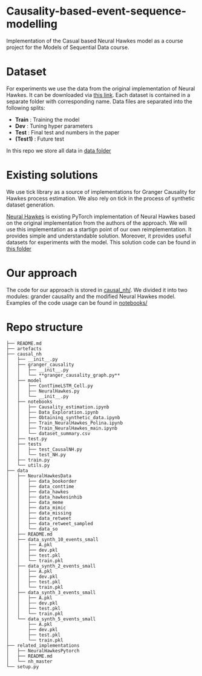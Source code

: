 # Causality-based-event-sequence-modelling
Implementation of the Casual based Neural Hawkes model as a course project for the Models of Sequential Data course.

# Dataset
For experiments we use the data from the original implementation of Neural Hawkes. 
It can be downloaded via [this link](https://drive.google.com/drive/folders/0BwqmV0EcoUc8UklIR1BKV25YR1U?resourcekey=0-OrlU87jyc1m-dVMmY5aC4w&usp=sharing).
Each dataset is contained in a separate folder with corresponding name. 
Data files are separated into the following splits:
* **Train** : Training the model
* **Dev** : Tuning hyper parameters
* **Test** : Final test and numbers in the paper
* **(Test1)** : Future test

In this repo we store all data in [data folder](data/)

# Existing solutions
We use tick library as a source of implementations for Granger Causality for Hawkes process estimation.
We also rely on tick in the process of synthetic dataset generation.

[Neural Hawkes](https://github.com/Hongrui24/NeuralHawkesPytorch) is existing PyTorch implementation of Neural Hawkes based on the original implementation from the authors of the approach. 
We will use this implementation as a startign point of our own reimplementation. 
It provides simple and understandable solution. 
Moreover, it provides useful datasets for experiments with the model. 
This solution code can be found in [this folder](related_implementations/)

# Our approach
The code for our approach is stored in [causal_nh/](causal_nh/).
We divided it into two modules: grander causality and the modified Neural Hawkes model.
Examples of the code usage can be found in [notebooks/](causal_nh/notebooks/)


# Repo structure
``` 
├── README.md
├── artefacts
├── causal_nh
│   ├── __init__.py
│   ├── granger_causality
│   │   ├── __init__.py
│   │   └── **granger_causality_graph.py**
│   ├── model
│   │   ├── ContTimeLSTM_Cell.py
│   │   ├── NeuralHawkes.py
│   │   └── __init__.py
│   ├── notebooks
│   │   ├── Causality_estimation.ipynb
│   │   ├── Data_Exploration.ipynb
│   │   ├── Obtaining_synthetic_data.ipynb
│   │   ├── Train_NeuralHawkes_Polina.ipynb
│   │   ├── Train_NeuralHawkes_main.ipynb
│   │   └── dataset_summary.csv
│   ├── test.py
│   ├── tests
│   │   ├── test_CausalNH.py
│   │   └── test_NH.py
│   ├── train.py
│   └── utils.py
├── data
│   ├── NeuralHawkesData
│   │   ├── data_bookorder
│   │   ├── data_conttime
│   │   ├── data_hawkes
│   │   ├── data_hawkesinhib
│   │   ├── data_meme
│   │   ├── data_mimic
│   │   ├── data_missing
│   │   ├── data_retweet
│   │   ├── data_retweet_sampled
│   │   └── data_so
│   ├── README.md
│   ├── data_synth_10_events_small
│   │   ├── A.pkl
│   │   ├── dev.pkl
│   │   ├── test.pkl
│   │   └── train.pkl
│   ├── data_synth_2_events_small
│   │   ├── A.pkl
│   │   ├── dev.pkl
│   │   ├── test.pkl
│   │   └── train.pkl
│   ├── data_synth_3_events_small
│   │   ├── A.pkl
│   │   ├── dev.pkl
│   │   ├── test.pkl
│   │   └── train.pkl
│   └── data_synth_5_events_small
│       ├── A.pkl
│       ├── dev.pkl
│       ├── test.pkl
│       └── train.pkl
├── related_implementations
│   ├── NeuralHawkesPytorch
│   ├── README.md
│   └── nh_master
└── setup.py

``` 
